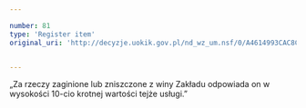 ```yaml
---

number: 81
type: 'Register item'
original_uri: 'http://decyzje.uokik.gov.pl/nd_wz_um.nsf/0/A4614993CAC8CA8FC12572DD003293FD?OpenDocument'


---
```


„Za rzeczy zaginione lub zniszczone z winy Zakładu odpowiada on w wysokości 10-cio krotnej wartości tejże usługi.”

